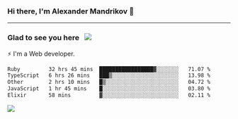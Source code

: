 ### Hi there, I'm Alexander Mandrikov 👋

- - -

### Glad to see you here &nbsp; ![](https://komarev.com/ghpvc/?username=nunsez&color=blue&label=visitors)

⚡ I'm a Web developer.

<!--✨ My GitHub <a href="https://nunsez.github.io/" target="_blank">resume link</a>-->

<!--
**nunsez/nunsez** is a ✨ _special_ ✨ repository because its `README.md` (this file) appears on your GitHub profile.

Here are some ideas to get you started:

- 🔭 I’m currently working on ...
- 🌱 I’m currently learning ...
- 👯 I’m looking to collaborate on ...
- 🤔 I’m looking for help with ...
- 💬 Ask me about ...
- 📫 How to reach me: ...
- 😄 Pronouns: ...
- ⚡ Fun fact: ...
-->


<!--START_SECTION:waka-->

```txt
Ruby         32 hrs 45 mins  █████████████████▓░░░░░░░   71.07 %
TypeScript   6 hrs 26 mins   ███▒░░░░░░░░░░░░░░░░░░░░░   13.98 %
Other        2 hrs 10 mins   █▒░░░░░░░░░░░░░░░░░░░░░░░   04.72 %
JavaScript   1 hr 45 mins    █░░░░░░░░░░░░░░░░░░░░░░░░   03.80 %
Elixir       58 mins         ▓░░░░░░░░░░░░░░░░░░░░░░░░   02.11 %
```

<!--END_SECTION:waka-->


<span>
<!-- <img height="160em" src="https://github-readme-stats-nunsez.vercel.app/api?username=nunsez&show_icons=true&count_private=true&hide_border=true&hide=issues" /> -->
<img src="https://github-readme-stats-nunsez.vercel.app/api/top-langs/?username=nunsez&layout=compact&hide_border=true" />
</span>


<!--
[![willianrod's wakatime stats](https://github-readme-stats.vercel.app/api/wakatime?username=nunsez&hide_border=true)](https://github.com/anuraghazra/github-readme-stats)
-->
